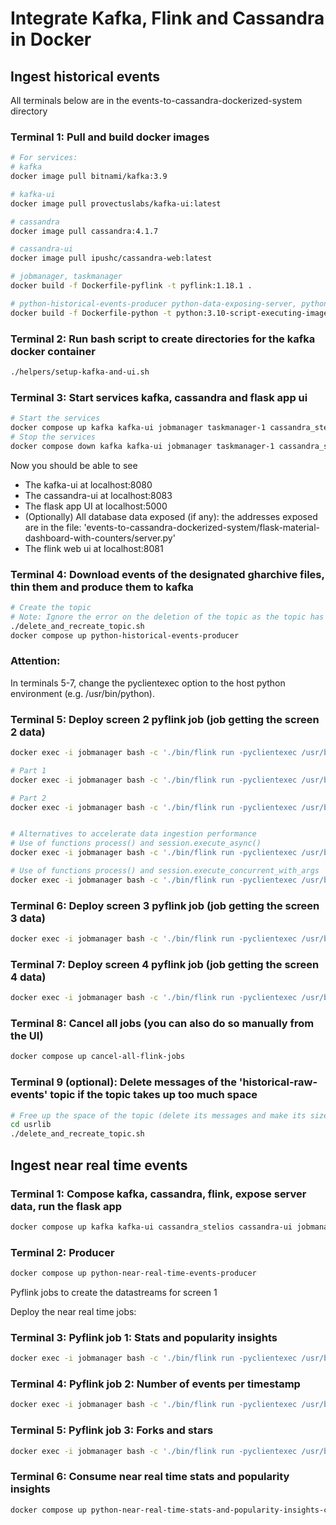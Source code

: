 # Integrate Kafka, Flink and Cassandra in Docker   


## Ingest historical events 
All terminals below are in the events-to-cassandra-dockerized-system directory

### Terminal 1: Pull and build docker images 

```sh
# For services: 
# kafka
docker image pull bitnami/kafka:3.9

# kafka-ui
docker image pull provectuslabs/kafka-ui:latest

# cassandra
docker image pull cassandra:4.1.7

# cassandra-ui
docker image pull ipushc/cassandra-web:latest

# jobmanager, taskmanager
docker build -f Dockerfile-pyflink -t pyflink:1.18.1 .

# python-historical-events-producer python-data-exposing-server, python-flask-app
docker build -f Dockerfile-python -t python:3.10-script-executing-image . 
```


### Terminal 2: Run bash script to create directories for the kafka docker container
```sh
./helpers/setup-kafka-and-ui.sh
```

### Terminal 3: Start services kafka, cassandra and flask app ui
```sh
# Start the services
docker compose up kafka kafka-ui jobmanager taskmanager-1 cassandra_stelios cassandra-ui python-flask-app
# Stop the services
docker compose down kafka kafka-ui jobmanager taskmanager-1 cassandra_stelios cassandra-ui python-flask-app
```

Now you should be able to see 
- The kafka-ui at localhost:8080
- The cassandra-ui at localhost:8083
- The flask app UI at localhost:5000
- (Optionally) All database data exposed (if any): the addresses exposed are in the file: 'events-to-cassandra-dockerized-system/flask-material-dashboard-with-counters/server.py'
- The flink web ui at localhost:8081


### Terminal 4: Download events of the designated gharchive files, thin them and produce them to kafka
```sh
# Create the topic
# Note: Ignore the error on the deletion of the topic as the topic has not been created yet
./delete_and_recreate_topic.sh
docker compose up python-historical-events-producer
```


### Attention:
In terminals 5-7, change the pyclientexec option to the host python environment (e.g. /usr/bin/python).

### Terminal 5: Deploy screen 2 pyflink job (job getting the screen 2 data)
```sh
docker exec -i jobmanager bash -c './bin/flink run -pyclientexec /usr/bin/python -py /opt/flink/usrlib/screen_2_q6_q8_flink_job.py --config_file_path /opt/flink/usrlib/getting-started-in-docker.ini'

# Part 1
docker exec -i jobmanager bash -c './bin/flink run -pyclientexec /usr/bin/python -py /opt/flink/usrlib/screen_2_q6_q8_flink_job_q6b_q7b.py --config_file_path /opt/flink/usrlib/getting-started-in-docker.ini'

# Part 2
docker exec -i jobmanager bash -c './bin/flink run -pyclientexec /usr/bin/python -py /opt/flink/usrlib/screen_2_q6_q8_flink_job_q7h_q8h.py --config_file_path /opt/flink/usrlib/getting-started-in-docker.ini'


# Alternatives to accelerate data ingestion performance
# Use of functions process() and session.execute_async()
docker exec -i jobmanager bash -c './bin/flink run -pyclientexec /usr/bin/python -py /opt/flink/usrlib/screen_2_q6_q8_flink_job_testing.py --config_file_path /opt/flink/usrlib/getting-started-in-docker.ini'

# Use of functions process() and session.execute_concurrent_with_args
docker exec -i jobmanager bash -c './bin/flink run -pyclientexec /usr/bin/python -py /opt/flink/usrlib/screen_2_q6_q8_flink_job_testing_concurrent.py --config_file_path /opt/flink/usrlib/getting-started-in-docker.ini'

```

### Terminal 6: Deploy screen 3 pyflink job (job getting the screen 3 data)

```sh
docker exec -i jobmanager bash -c './bin/flink run -pyclientexec /usr/bin/python -py /opt/flink/usrlib/screen_3_q9_q10_flink_job.py --config_file_path /opt/flink/usrlib/getting-started-in-docker.ini'
```


### Terminal 7: Deploy screen 4 pyflink job (job getting the screen 4 data)

```sh
docker exec -i jobmanager bash -c './bin/flink run -pyclientexec /usr/bin/python -py /opt/flink/usrlib/screen_4_q11_q15_flink_job.py --config_file_path /opt/flink/usrlib/getting-started-in-docker.ini'  

```

### Terminal 8: Cancel all jobs (you can also do so manually from the UI)
```sh
docker compose up cancel-all-flink-jobs
```

### Terminal 9 (optional): Delete messages of the 'historical-raw-events' topic if the topic takes up too much space
```sh
# Free up the space of the topic (delete its messages and make its size = 0)
cd usrlib
./delete_and_recreate_topic.sh
```





## Ingest near real time events 

### Terminal 1: Compose kafka, cassandra, flink, expose server data, run the flask app
```sh
docker compose up kafka kafka-ui cassandra_stelios cassandra-ui jobmanager taskmanager-near-real-time events-flask-app event-data-exposing-server 
```


### Terminal 2: Producer
```sh
docker compose up python-near-real-time-events-producer
```

Pyflink jobs to create the datastreams for screen 1 

Deploy the near real time jobs:
### Terminal 3: Pyflink job 1: Stats and popularity insights 
```sh
docker exec -i jobmanager bash -c './bin/flink run -pyclientexec /usr/bin/python -py /opt/flink/usrlib/near-real-time-stats-and-popularity-insights-via-flink.py --config_file_path /opt/flink/usrlib/getting-started-in-docker.ini'  
```


### Terminal 4: Pyflink job 2: Number of events per timestamp
```sh
docker exec -i jobmanager bash -c './bin/flink run -pyclientexec /usr/bin/python -py /opt/flink/usrlib/create_raw_events_per_sec_datastream.py --config_file_path /opt/flink/usrlib/getting-started-in-docker.ini'  
```

### Terminal 5: Pyflink job 3: Forks and stars
```sh
docker exec -i jobmanager bash -c './bin/flink run -pyclientexec /usr/bin/python -py /opt/flink/usrlib/near-real-time-stars-forks-via-flink.py --config_file_path /opt/flink/usrlib/getting-started-in-docker.ini'  
```

### Terminal 6: Consume near real time stats and popularity insights
```sh
docker compose up python-near-real-time-stats-and-popularity-insights-consumer
```








